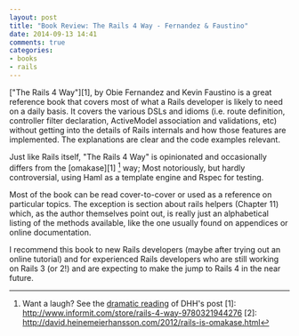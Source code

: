 ```yaml
---
layout: post
title: "Book Review: The Rails 4 Way - Fernandez & Faustino"
date: 2014-09-13 14:41
comments: true
categories:
- books
- rails
---
```


["The Rails 4 Way"][1], by Obie Fernandez and Kevin Faustino is a great reference book that covers most of what a Rails developer is likely to need on a daily basis. It covers the various DSLs and idioms (i.e. route definition, controller filter declaration, ActiveModel association and validations, etc) without getting into the details of Rails internals and how those features are implemented. The explanations are clear and the code examples relevant.

Just like Rails itself, "The Rails 4 Way" is opinionated and occasionally differs from the [omakase][1] [^1] way; Most notoriously, but hardly controversial, using Haml as a template engine and Rspec for testing.

Most of the book can be read cover-to-cover or used as a reference on particular topics. The exception is section about rails helpers (Chapter 11) which, as the author themselves point out, is really just an alphabetical listing of the methods available, like the one usually found on appendices or online documentation.

I recommend this book to new Rails developers (maybe after trying out an online tutorial) and for experienced Rails developers who are still working on Rails 3 (or 2!) and are expecting to make the jump to Rails 4 in the near future.


[^1]: Want a laugh? See the <a href="https://www.youtube.com/watch?v=E99FnoYqoII">dramatic reading</a> of DHH's post
[1]: http://www.informit.com/store/rails-4-way-9780321944276
[2]: http://david.heinemeierhansson.com/2012/rails-is-omakase.html
